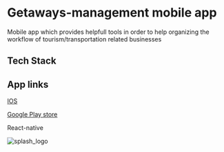 
# Getaways-management mobile app
Mobile app which provides helpfull tools in order to help organizing the workflow of tourism/transportation related businesses 


## Tech Stack

## App links

[IOS](https://apps.apple.com/us/app/getaways-management/id1621862849)

[Google Play store](https://play.google.com/store/apps/details?id=com.nospipi.GetawaysManagement)

 React-native

![splash_logo](https://user-images.githubusercontent.com/62842853/175919339-1603d8fa-cd16-4fc4-aa15-5aa879e9cde7.png)


